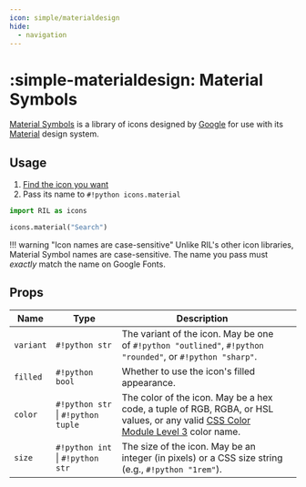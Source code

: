 ```yaml
---
icon: simple/materialdesign
hide:
  - navigation
---
```


# :simple-materialdesign: Material Symbols

[Material Symbols](https://fonts.google.com/icons) is a library of icons designed by [Google](https://opensource.google) 
for use with its [Material](https://material.io) design system.

## Usage

1. [Find the icon you want](https://fonts.google.com/icons)
2. Pass its name to `#!python icons.material`

```python
import RIL as icons

icons.material("Search")
```

!!! warning "Icon names are case-sensitive"
    Unlike RIL's other icon libraries, Material Symbol names are case-sensitive. The name you pass must _exactly_ match
    the name on Google Fonts.

## Props

| **Name**  | **Type**                           | **Description**                                                                                                                                                                  |   |
|-----------|------------------------------------|----------------------------------------------------------------------------------------------------------------------------------------------------------------------------------|---|
| `variant` | `#!python str`                     | The variant of the icon. May be one of `#!python "outlined"`, `#!python "rounded"`, or `#!python "sharp"`.                                                                       |   |
| `filled`   | `#!python bool`                     | Whether to use the icon's filled appearance.                                                                                                                                     |   |
| `color`   | `#!python str` \| `#!python tuple` | The color of the icon. May be a hex code, a tuple of RGB, RGBA, or HSL values, or any valid [CSS Color Module Level 3](https://www.w3.org/TR/css-color-3/#svg-color) color name. |   |
| `size`    | `#!python int` \| `#!python str`   | The size of the icon. May be an integer (in pixels) or a CSS size string (e.g., `#!python "1rem"`).                                                                              |   |
